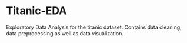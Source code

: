 # Titanic-EDA
Exploratory Data Analysis for the titanic dataset. Contains data cleaning, data preprocessing as well as data visualization. 
